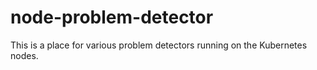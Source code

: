# node-problem-detector
This is a place for various problem detectors running on the Kubernetes nodes.
